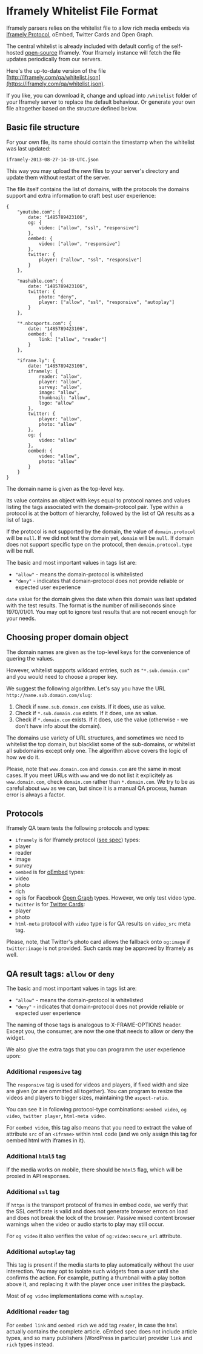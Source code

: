 # Iframely Whitelist File Format

Iframely parsers relies on the whitelist file to allow rich media embeds via [Iframely Protocol](https://iframely.com/oembed2), oEmbed, Twitter Cards and Open Graph. 
 
The central whitelist is already included with default config of the self-hosted [open-source](https://github.com/itteco/iframely) Iframely. Your Iframely instance will fetch the file updates periodically from our servers.

Here's the up-to-date version of the file [http://iframely.com/qa/whitelist.json](https://iframely.com/qa/whitelist.json).

If you like, you can download it, change and upload into `/whitelist` folder of your Iframely server to replace the default behaviour. Or generate your own file altogether based on the structure defined below.


## Basic file structure

For your own file, its name should contain the timestamp when the whitelist was last updated:

    iframely-2013-08-27-14-18-UTC.json

This way you may upload the new files to your server's directory and update them without restart of the server.

The file itself contains the list of domains, with the protocols the domains support and extra information to craft best user experience:

    {
    	"youtube.com": {
    		date: "1485789423106",
    		og: {
    			video: ["allow", "ssl", "responsive"]
    		},
    		oembed: {
    			video: ["allow", "responsive"]
    		},
    		twitter: {
    			player: ["allow", "ssl", "responsive"]
    		}
    	},

    	"mashable.com": {
    		date: "1485789423106",    		
    		twitter: {
    			photo: "deny",
    			player: ["allow", "ssl", "responsive", "autoplay"]
    		}
    	},

    	"*.nbcsports.com": {
    		date: "1485789423106",    		
    		oembed: {
    			link: ["allow", "reader"]
    		}
    	},

		"iframe.ly": {
    		date: "1485789423106",			
			iframely: {
				reader: "allow",
				player: "allow",
				survey: "allow",
				image: "allow",
				thumbnail: "allow",
				logo: "allow"
			}, 
			twitter: {
				player: "allow",
				photo: "allow"		
			},
			og: {
				video: "allow"
			},
			oembed: {
				video: "allow",
				photo: "allow"
			}
		}
	}


The domain name is given as the top-level key. 

Its value contains an object with keys equal to protocol names and values listing the tags associated with the domain-protocol pair. Type within a protocol is at the bottom of hierarchy, followed by the list of QA results as a list of tags.

If the protocol is not supported by the domain, the value of `domain.protocol` will be `null`. If we did not test the domain yet, `domain` will be `null`. If domain does not support specific type on the protocol, then `domain.protocol.type` will be null.

The basic and most important values in tags list are:
 - `"allow"` - means the domain-protocol is whitelisted
 - `"deny"` - indicates that domain-protocol does not provide reliable or expected user experience

`date` value for the domain gives the date when this domain was last updated with the test results. The format is the number of milliseconds since 1970/01/01. You may opt to ignore test results that are not recent enough for your needs. 


## Choosing proper domain object

The domain names are given as the top-level keys for the convenience of quering the values. 

However, whitelist supports wildcard entries, such as `"*.sub.domain.com"` and you would need to choose a proper key. 

We suggest the following algorithm. Let's say you have the URL `http://name.sub.domain.com/slug`:

 1. Check if `name.sub.domain.com` exists. If it does, use as value. 
 2. Check if `*.sub.domain.com` exists. If it does, use as value.
 3. Check if `*.domain.com` exists. If it does, use the value (otherwise - we don't have info about the domain).

The domains use variety of URL structures, and sometimes we need to whitelist the top domain, but blacklist some of the sub-domains, or whitelist all subdomains except only one. The algorithm above covers the logic of how we do it. 

Please, note that `www.domain.com` and `domain.com` are the same in most cases. If you meet URLs with `www` and we do not list it explicitely as `www.domain.com`, check `domain.com` rather than `*.domain.com`. We try to be as careful about `www` as we can, but since it is a manual QA process, human error is always a factor.



## Protocols

Iframely QA team tests the following protocols and types:

 - `iframely` is for Iframely protocol ([see spec](https://iframely.com/oembed2)) types:
  - player
  - reader
  - image 
  - survey  
 - `oembed` is for [oEmbed](http://oembed.com) types:
  - video 
  - photo
  - rich
 - `og` is for Facebook [Open Graph](http://ogp.me) types. However, we only test video type.
 - `twitter` is for [Twitter Cards](https://dev.twitter.com/docs/cards):
  - player
  - photo
 - `html-meta` protocol with `video` type is for QA results on `video_src` meta tag.

Please, note, that Twitter's photo card allows the fallback onto `og:image` if `twitter:image` is not provided. Such cards may be approved by Iframely as well.



## QA result tags: `allow` or `deny`

The basic and most important values in tags list are:
 - `"allow"` - means the domain-protocol is whitelisted
 - `"deny"` - indicates that domain-protocol does not provide reliable or expected user experience

The naming of those tags is analogous to X-FRAME-OPTIONS header. Except you, the consumer, are now the one that needs to allow or deny the widget.

We also give the extra tags that you can programm the user experience upon:


### Additional `responsive` tag

The `responsive` tag is used for videos and players, if fixed width and size are given (or are ommitted all together). You can program to resize the videos and players to bigger sizes, maintaining the `aspect-ratio`. 

You can see it in following protocol-type combinations: `oembed video`, `og video`, `twitter player`, `html-meta video`. 

For `oembed video`, this tag also means that you need to extract the value of attribute `src` of an `<iframe>` within `html` code (and we only assign this tag for oembed html with iframes in it).


### Additional `html5` tag

If the media works on mobile, there should be `html5` flag, which will be proxied in API responses.

### Additional `ssl` tag

If `https` is the transport protocol of frames in embed code, we verify that the SSL certificate is valid and does not generate browser errors on load and does not break the lock of the browser. Passive mixed content browser warnings when the video or audio starts to play may still occur.

For `og video` it also verifies the value of `og:video:secure_url` attribute.


### Additional `autoplay` tag

This tag is present if the media starts to play automatically without the user interection. You may opt to isolate such widgets from a user until she confirms the action. For example, putting a thumbnail with a play botton above it, and replacing it with the player once user initites the playback. 

Most of `og video` implementations come with `autoplay`. 


### Additional `reader` tag

For `oembed link` and `oembed rich` we add tag `reader`, in case the `html` actually contains the complete article. oEmbed spec does not include article types, and so many publishers (WordPress in particular) provider `link` and `rich` types instead.

